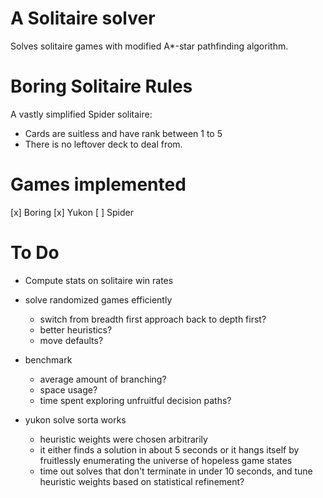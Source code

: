 # A Solitaire solver
Solves solitaire games with modified A*-star pathfinding algorithm.

# Boring Solitaire Rules
A vastly simplified Spider solitaire:
  - Cards are suitless and have rank between 1 to 5
  - There is no leftover deck to deal from.

# Games implemented
[x] Boring
[x] Yukon
[ ] Spider


# To Do
- Compute stats on solitaire win rates
- solve randomized games efficiently
  - switch from breadth first approach back to depth first?
  - better heuristics?
  - move defaults?

- benchmark
  - average amount of branching?
  - space usage?
  - time spent exploring unfruitful decision paths?
- yukon solve sorta works
  - heuristic weights were chosen arbitrarily
  - it either finds a solution in about 5 seconds or it hangs itself by fruitlessly enumerating the universe of hopeless game states
  - time out solves that don't terminate in under 10 seconds, and tune heuristic weights based on statistical refinement?

